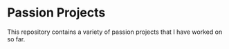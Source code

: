 # Passion Projects

This repository contains a variety of passion projects that I have worked on so far.
